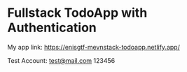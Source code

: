 # Fullstack TodoApp with Authentication

My app link:
https://enisgtf-mevnstack-todoapp.netlify.app/

Test Account:
test@mail.com
123456
